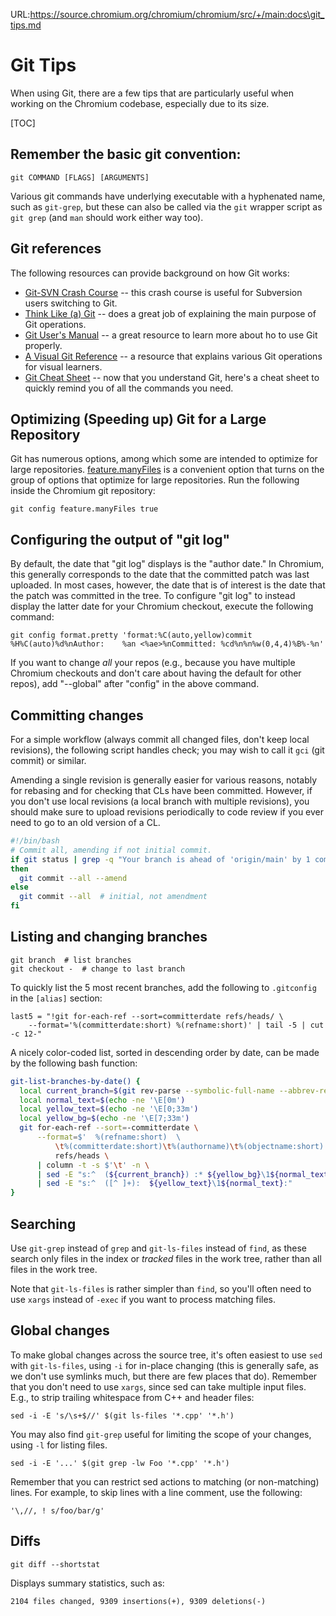 URL:https://source.chromium.org/chromium/chromium/src/+/main:docs\git_tips.md
# Git Tips

When using Git, there are a few tips that are particularly useful when working
on the Chromium codebase, especially due to its size.

[TOC]

## Remember the basic git convention:

    git COMMAND [FLAGS] [ARGUMENTS]

Various git commands have underlying executable with a hyphenated name, such as
`git-grep`, but these can also be called via the `git` wrapper script as
`git grep` (and `man` should work either way too).

## Git references

The following resources can provide background on how Git works:

*   [Git-SVN Crash Course](http://git-scm.com/course/svn.html) -- this crash
    course is useful for Subversion users switching to Git.
*   [Think Like (a) Git](http://think-like-a-git.net/) -- does a great job of
    explaining the main purpose of Git operations.
*   [Git User's Manual](http://schacon.github.com/git/user-manual.html) -- a
    great resource to learn more about ho to use Git properly.
*   [A Visual Git Reference](https://marklodato.github.io/visual-git-guide/index-en.html)
    -- a resource that explains various Git operations for visual learners.
*   [Git Cheat Sheet](http://cheat.errtheblog.com/s/git) -- now that you
    understand Git, here's a cheat sheet to quickly remind you of all the
    commands you need.

## Optimizing (Speeding up) Git for a Large Repository

Git has numerous options, among which some are intended to optimize for large
repositories.
[feature.manyFiles](https://git-scm.com/docs/git-config#Documentation/git-config.txt-featuremanyFiles)
is a convenient option that turns on the group of options that optimize for
large repositories. Run the following inside the Chromium git repository:

    git config feature.manyFiles true

## Configuring the output of "git log"

By default, the date that "git log" displays is the "author date." In Chromium,
this generally corresponds to the date that the committed patch was last
uploaded. In most cases, however, the date that is of interest is the date that
the patch was committed in the tree. To configure "git log" to instead display
the latter date for your Chromium checkout, execute the following command:

```shell
git config format.pretty 'format:%C(auto,yellow)commit %H%C(auto)%d%nAuthor:    %an <%ae>%nCommitted: %cd%n%n%w(0,4,4)%B%-%n'
```

If you want to change *all* your repos (e.g., because you have multiple Chromium
checkouts and don't care about having the default for other repos), add
"--global" after "config" in the above command.

## Committing changes

For a simple workflow (always commit all changed files, don't keep local
revisions), the following script handles check; you may wish to call it `gci`
(git commit) or similar.

Amending a single revision is generally easier for various reasons, notably for
rebasing and for checking that CLs have been committed. However, if you don't
use local revisions (a local branch with multiple revisions), you should make
sure to upload revisions periodically to code review if you ever need to go to
an old version of a CL.

```bash
#!/bin/bash
# Commit all, amending if not initial commit.
if git status | grep -q "Your branch is ahead of 'origin/main' by 1 commit."
then
  git commit --all --amend
else
  git commit --all  # initial, not amendment
fi
```

## Listing and changing branches

```shell
git branch  # list branches
git checkout -  # change to last branch
```

To quickly list the 5 most recent branches, add the following to `.gitconfig`
in the `[alias]` section:

```shell
last5 = "!git for-each-ref --sort=committerdate refs/heads/ \
    --format='%(committerdate:short) %(refname:short)' | tail -5 | cut -c 12-"
```

A nicely color-coded list, sorted in descending order by date, can be made by
the following bash function:

```bash
git-list-branches-by-date() {
  local current_branch=$(git rev-parse --symbolic-full-name --abbrev-ref HEAD)
  local normal_text=$(echo -ne '\E[0m')
  local yellow_text=$(echo -ne '\E[0;33m')
  local yellow_bg=$(echo -ne '\E[7;33m')
  git for-each-ref --sort=-committerdate \
      --format=$'  %(refname:short)  \
          \t%(committerdate:short)\t%(authorname)\t%(objectname:short)' \
          refs/heads \
      | column -t -s $'\t' -n \
      | sed -E "s:^  (${current_branch}) :* ${yellow_bg}\1${normal_text} :" \
      | sed -E "s:^  ([^ ]+):  ${yellow_text}\1${normal_text}:"
}
```

## Searching

Use `git-grep` instead of `grep` and `git-ls-files` instead of `find`, as these
search only files in the index or _tracked_ files in the work tree, rather than
all files in the work tree.

Note that `git-ls-files` is rather simpler than `find`, so you'll often need to
use `xargs` instead of `-exec` if you want to process matching files.

## Global changes

To make global changes across the source tree, it's often easiest to use `sed`
with `git-ls-files`, using `-i` for in-place changing (this is generally safe,
as we don't use symlinks much, but there are few places that do). Remember that
you don't need to use `xargs`, since sed can take multiple input files. E.g., to
strip trailing whitespace from C++ and header files:

    sed -i -E 's/\s+$//' $(git ls-files '*.cpp' '*.h')


You may also find `git-grep` useful for limiting the scope of your changes,
using `-l` for listing files.

    sed -i -E '...' $(git grep -lw Foo '*.cpp' '*.h')

Remember that you can restrict sed actions to matching (or non-matching) lines.
For example, to skip lines with a line comment, use the following:

    '\,//, ! s/foo/bar/g'

## Diffs

    git diff --shortstat

Displays summary statistics, such as:

    2104 files changed, 9309 insertions(+), 9309 deletions(-)
